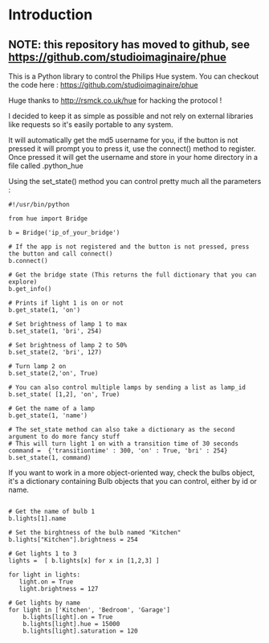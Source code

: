 # Introduction #

## NOTE: this repository has moved to github, see https://github.com/studioimaginaire/phue ##

This is a Python library to control the Philips Hue system.
You can checkout the code here : https://github.com/studioimaginaire/phue

Huge thanks to http://rsmck.co.uk/hue for hacking the protocol !

I decided to keep it as simple as possible and not rely on external libraries like requests so it's easily portable to any system.

It will automatically get the md5 username for you, if the button is not pressed it will prompt you to press it, use the connect() method to register.  Once pressed it will get the username and store in your home directory in a file called .python\_hue

Using the set\_state() method you can control pretty much all the parameters :

```
#!/usr/bin/python

from hue import Bridge

b = Bridge('ip_of_your_bridge')

# If the app is not registered and the button is not pressed, press the button and call connect()
b.connect()

# Get the bridge state (This returns the full dictionary that you can explore)
b.get_info()

# Prints if light 1 is on or not
b.get_state(1, 'on')

# Set brightness of lamp 1 to max
b.set_state(1, 'bri', 254)

# Set brightness of lamp 2 to 50%
b.set_state(2, 'bri', 127)

# Turn lamp 2 on
b.set_state(2,'on', True)

# You can also control multiple lamps by sending a list as lamp_id
b.set_state( [1,2], 'on', True)

# Get the name of a lamp
b.get_state(1, 'name')

# The set_state method can also take a dictionary as the second argument to do more fancy stuff
# This will turn light 1 on with a transition time of 30 seconds
command =  {'transitiontime' : 300, 'on' : True, 'bri' : 254}
b.set_state(1, command)

```

If you want to work in a more object-oriented way, check the bulbs object,
it's a dictionary containing Bulb objects that you can control, either by id or name.

```

# Get the name of bulb 1
b.lights[1].name

# Set the birghtness of the bulb named "Kitchen"
b.lights["Kitchen"].brightness = 254

# Get lights 1 to 3
lights =  [ b.lights[x] for x in [1,2,3] ]

for light in lights:
   light.on = True
   light.brightness = 127

# Get lights by name
for light in ['Kitchen', 'Bedroom', 'Garage']
    b.lights[light].on = True
    b.lights[light].hue = 15000
    b.lights[light].saturation = 120


```